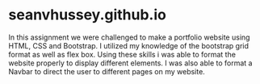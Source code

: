 # seanvhussey.github.io

In this assignment we were challenged to make a portfolio website using HTML, CSS and Bootstrap.
I utilized my knowledge of the bootstrap grid format as well as flex box.
Using these skills i was able to format the website properly to display different elements.
I was also able to format a Navbar to direct the user to different pages on my website.
